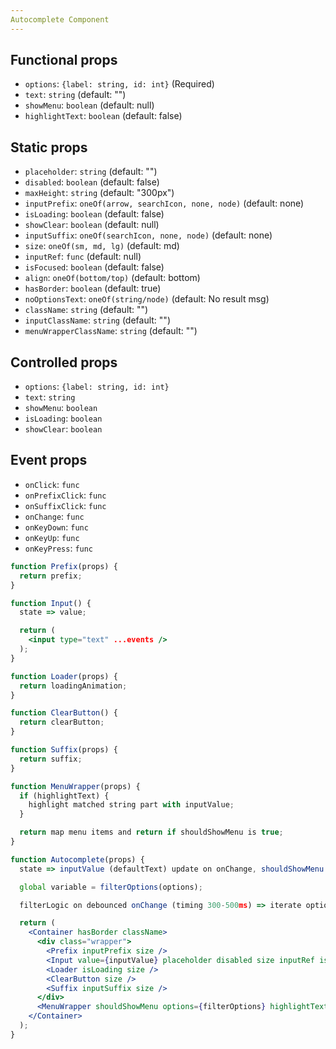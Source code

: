 ```yaml
---
Autocomplete Component
---
```


## Functional props

-   `options`: `{label: string, id: int}` (Required)
-   `text`: `string` (default: "")
-   `showMenu`: `boolean` (default: null)
-   `highlightText`: `boolean` (default: false)

## Static props

-   `placeholder`: `string` (default: "")
-   `disabled`: `boolean` (default: false)
-   `maxHeight`: `string` (default: "300px")
-   `inputPrefix`: `oneOf(arrow, searchIcon, none, node)` (default: none)
-   `isLoading`: `boolean` (default: false)
-   `showClear`: `boolean` (default: null)
-   `inputSuffix`: `oneOf(searchIcon, none, node)` (default: none)
-   `size`: `oneOf(sm, md, lg)` (default: md)
-   `inputRef`: `func` (default: null)
-   `isFocused`: `boolean` (default: false)
-   `align`: `oneOf(bottom/top)` (default: bottom)
-   `hasBorder`: `boolean` (default: true)
-   `noOptionsText`: `oneOf(string/node)` (default: No result msg)
-   `className`: `string` (default: "")
-   `inputClassName`: `string` (default: "")
-   `menuWrapperClassName`: `string` (default: "")

## Controlled props

-   `options`: `{label: string, id: int}`
-   `text`: `string`
-   `showMenu`: `boolean`
-   `isLoading`: `boolean`
-   `showClear`: `boolean`

## Event props

-   `onClick`: `func`
-   `onPrefixClick`: `func`
-   `onSuffixClick`: `func`
-   `onChange`: `func`
-   `onKeyDown`: `func`
-   `onKeyUp`: `func`
-   `onKeyPress`: `func`

```jsx
function Prefix(props) {
  return prefix;
}

function Input() {
  state => value;

  return (
    <input type="text" ...events />
  );
}

function Loader(props) {
  return loadingAnimation;
}

function ClearButton() {
  return clearButton;
}

function Suffix(props) {
  return suffix;
}

function MenuWrapper(props) {
  if (highlightText) {
    highlight matched string part with inputValue;
  }

  return map menu items and return if shouldShowMenu is true;
}

function Autocomplete(props) {
  state => inputValue (defaultText) update on onChange, shouldShowMenu (showMenu) update onFocus, onBlur, onMenuItemClick;

  global variable = filterOptions(options);

  filterLogic on debounced onChange (timing 300-500ms) => iterate options and add includes check;

  return (
    <Container hasBorder className>
      <div class="wrapper">
        <Prefix inputPrefix size />
        <Input value={inputValue} placeholder disabled size inputRef isFocused inputClassName ...event />
        <Loader isLoading size />
        <ClearButton size />
        <Suffix inputSuffix size />
      </div>
      <MenuWrapper shouldShowMenu options={filterOptions} highlightText inputValue maxHeight size align noOptionsText menuWrapperClassName />
    </Container>
  );
}
```

